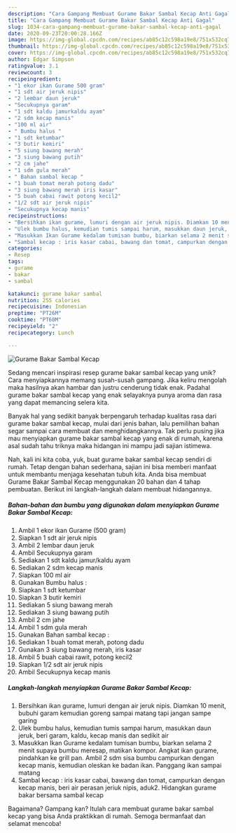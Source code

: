 ```yaml
---
description: "Cara Gampang Membuat Gurame Bakar Sambal Kecap Anti Gagal"
title: "Cara Gampang Membuat Gurame Bakar Sambal Kecap Anti Gagal"
slug: 1034-cara-gampang-membuat-gurame-bakar-sambal-kecap-anti-gagal
date: 2020-09-23T20:00:28.166Z
image: https://img-global.cpcdn.com/recipes/ab85c12c598a19e8/751x532cq70/gurame-bakar-sambal-kecap-foto-resep-utama.jpg
thumbnail: https://img-global.cpcdn.com/recipes/ab85c12c598a19e8/751x532cq70/gurame-bakar-sambal-kecap-foto-resep-utama.jpg
cover: https://img-global.cpcdn.com/recipes/ab85c12c598a19e8/751x532cq70/gurame-bakar-sambal-kecap-foto-resep-utama.jpg
author: Edgar Simpson
ratingvalue: 3.1
reviewcount: 3
recipeingredient:
- "1 ekor ikan Gurame 500 gram"
- "1 sdt air jeruk nipis"
- "2 lembar daun jeruk"
- "Secukupnya garam"
- "1 sdt kaldu jamurkaldu ayam"
- "2 sdm kecap manis"
- "100 ml air"
- " Bumbu halus "
- "1 sdt ketumbar"
- "3 butir kemiri"
- "5 siung bawang merah"
- "3 siung bawang putih"
- "2 cm jahe"
- "1 sdm gula merah"
- " Bahan sambal kecap "
- "1 buah tomat merah potong dadu"
- "3 siung bawang merah iris kasar"
- "5 buah cabai rawit potong kecil2"
- "1/2 sdt air jeruk nipis"
- "Secukupnya kecap manis"
recipeinstructions:
- "Bersihkan ikan gurame, lumuri dengan air jeruk nipis. Diamkan 10 menit, bubuhi garam kemudian goreng sampai matang tapi jangan sampe garing"
- "Ulek bumbu halus, kemudian tumis sampai harum, masukkan daun jeruk, beri garam, kaldu, kecap manis dan sedikit air"
- "Masukkan Ikan Gurame kedalam tumisan bumbu, biarkan selama 2 menit supaya bumbu meresap, matikan kompor. Angkat ikan gurame, pindahkan ke grill pan. Ambil 2 sdm sisa bumbu campurkan dengan kecap manis, kemudian oleskan ke badan ikan. Panggang ikan sampai matang"
- "Sambal kecap : iris kasar cabai, bawang dan tomat, campurkan dengan kecap manis, beri air perasan jeriuk nipis, aduk2. Hidangkan gurame bakar bersama sambal kecap"
categories:
- Resep
tags:
- gurame
- bakar
- sambal

katakunci: gurame bakar sambal 
nutrition: 255 calories
recipecuisine: Indonesian
preptime: "PT26M"
cooktime: "PT60M"
recipeyield: "2"
recipecategory: Lunch

---
```



![Gurame Bakar Sambal Kecap](https://img-global.cpcdn.com/recipes/ab85c12c598a19e8/751x532cq70/gurame-bakar-sambal-kecap-foto-resep-utama.jpg)

Sedang mencari inspirasi resep gurame bakar sambal kecap yang unik? Cara menyiapkannya memang susah-susah gampang. Jika keliru mengolah maka hasilnya akan hambar dan justru cenderung tidak enak. Padahal gurame bakar sambal kecap yang enak selayaknya punya aroma dan rasa yang dapat memancing selera kita.



Banyak hal yang sedikit banyak berpengaruh terhadap kualitas rasa dari gurame bakar sambal kecap, mulai dari jenis bahan, lalu pemilihan bahan segar sampai cara membuat dan menghidangkannya. Tak perlu pusing jika mau menyiapkan gurame bakar sambal kecap yang enak di rumah, karena asal sudah tahu triknya maka hidangan ini mampu jadi sajian istimewa.


Nah, kali ini kita coba, yuk, buat gurame bakar sambal kecap sendiri di rumah. Tetap dengan bahan sederhana, sajian ini bisa memberi manfaat untuk membantu menjaga kesehatan tubuh kita. Anda bisa membuat Gurame Bakar Sambal Kecap menggunakan 20 bahan dan 4 tahap pembuatan. Berikut ini langkah-langkah dalam membuat hidangannya.

<!--inarticleads1-->

##### Bahan-bahan dan bumbu yang digunakan dalam menyiapkan Gurame Bakar Sambal Kecap:

1. Ambil 1 ekor ikan Gurame (500 gram)
1. Siapkan 1 sdt air jeruk nipis
1. Ambil 2 lembar daun jeruk
1. Ambil Secukupnya garam
1. Sediakan 1 sdt kaldu jamur/kaldu ayam
1. Sediakan 2 sdm kecap manis
1. Siapkan 100 ml air
1. Gunakan  Bumbu halus :
1. Siapkan 1 sdt ketumbar
1. Siapkan 3 butir kemiri
1. Sediakan 5 siung bawang merah
1. Sediakan 3 siung bawang putih
1. Ambil 2 cm jahe
1. Ambil 1 sdm gula merah
1. Gunakan  Bahan sambal kecap :
1. Sediakan 1 buah tomat merah, potong dadu
1. Gunakan 3 siung bawang merah, iris kasar
1. Ambil 5 buah cabai rawit, potong kecil2
1. Siapkan 1/2 sdt air jeruk nipis
1. Ambil Secukupnya kecap manis




<!--inarticleads2-->

##### Langkah-langkah menyiapkan Gurame Bakar Sambal Kecap:

1. Bersihkan ikan gurame, lumuri dengan air jeruk nipis. Diamkan 10 menit, bubuhi garam kemudian goreng sampai matang tapi jangan sampe garing
1. Ulek bumbu halus, kemudian tumis sampai harum, masukkan daun jeruk, beri garam, kaldu, kecap manis dan sedikit air
1. Masukkan Ikan Gurame kedalam tumisan bumbu, biarkan selama 2 menit supaya bumbu meresap, matikan kompor. Angkat ikan gurame, pindahkan ke grill pan. Ambil 2 sdm sisa bumbu campurkan dengan kecap manis, kemudian oleskan ke badan ikan. Panggang ikan sampai matang
1. Sambal kecap : iris kasar cabai, bawang dan tomat, campurkan dengan kecap manis, beri air perasan jeriuk nipis, aduk2. Hidangkan gurame bakar bersama sambal kecap




Bagaimana? Gampang kan? Itulah cara membuat gurame bakar sambal kecap yang bisa Anda praktikkan di rumah. Semoga bermanfaat dan selamat mencoba!
